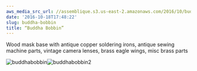```yaml
---
aws_media_src_url: //assemblique.s3.us-east-2.amazonaws.com/2016/10/buddhabobbin.jpg
date: '2016-10-18T17:48:22'
slug: buddha-bobbin
title: “Buddha Bobbin”
---
```


 Wood mask base with antique copper soldering irons, antique sewing machine parts, vintage camera lenses, brass eagle wings, misc brass parts

 ![buddhabobbin](//assemblique.s3.us-east-2.amazonaws.com/2016/10/buddhabobbin.jpg?w=602)![buddhabobbin2](//assemblique.s3.us-east-2.amazonaws.com/2016/10/buddhabobbin2.jpg?w=602)